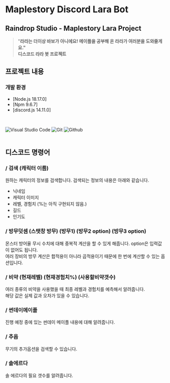 # Maplestory Discord Lara Bot

<div align="center">
</div>

## Raindrop Studio - Maplestory Lara Project
> "**라라는 더이상 바보가 아니에요! 메이플을 공부해 온 라라가 여러분을 도와줄게요."** <br/> **디스코드 라라 봇 프로젝트**
## 프로젝트 내용
### 개발 환경
- [Node.js 18.17.0]
- [Npm 9.6.7]
- [discord.js 14.11.0]
<br/>

![Visual Studio Code](https://img.shields.io/badge/Visual%20Studio%20Code-007ACC?style=for-the-badge&logo=Visual%20Studio%20Code&logoColor=white)
![Git](https://img.shields.io/badge/Git-F05032?style=for-the-badge&logo=Git&logoColor=white)
![Github](https://img.shields.io/badge/GitHub-181717?style=for-the-badge&logo=GitHub&logoColor=white)   
</br>          

## 디스코드 명령어
###  / 검색 (캐릭터 이름)
원하는 캐릭터의 정보를 검색합니다. 검색되는 정보의 내용은 아래와 같습니다.
- 닉네임
- 캐릭터 이미지
- 레벨, 경험치 (%는 아직 구현되지 않음.)
- 길드
- 인기도

### / 방무덧셈 (스탯창 방무) (방무1) (방무2 option) (방무3 option)
몬스터 방어율 무시 수치에 대해 중복적 계산을 할 수 있게 해줍니다. option은 입력값이 없어도 됩니다.<br> 
여러 장비의 방무 계산은 합적용이 아니라 곱적용이기 때문에 한 번에 계산할 수 있는 옵션입니다.

### / 비약 (현재레벨) (현재경험치%) (사용할비약갯수)
여러 종류의 비약을 사용했을 때 최종 레벨과 경험치를 예측해서 알려줍니다.</br>
해당 값은 실제 값과 오차가 있을 수 있습니다.

### / 썬데이메이플
진행 예정 중에 있는 썬데이 메이플 내용에 대해 알려줍니다.

### / 추옵
무기의 추가옵션을 검색할 수 있습니다.

### / 솔에르다
솔 에르다의 필요 갯수를 알려줍니다.